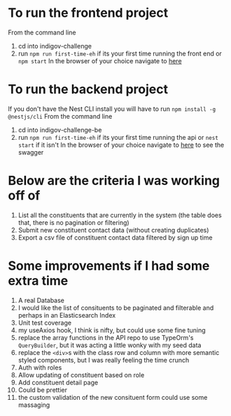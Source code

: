# To run the frontend project
From the command line
1. cd into indigov-challenge
2. run `npm run first-time-eh` if its your first time running the front end or `npm start`
In the browser of your choice navigate to [here](http://localhost:3000)

# To run the backend project
If you don't have the Nest CLI install you will have to run 
`npm install -g @nestjs/cli`
From the command line
1. cd into indigov-challenge-be
2. run `npm run first-time-eh` if its your first time running the api or `nest start` if it isn't
In the browser of your choice navigate to [here](http://localhost:5000/api) to see the swagger


# Below are the criteria I was working off of 
1. List all the constituents that are currently in the system (the table does that, there is no pagination or filtering)
2. Submit new constituent contact data (without creating duplicates) 
3. Export a csv file of constituent contact data filtered by sign up time


# Some improvements if I had some extra time

1. A real Database
2. I would like the list of consituents to be paginated and filterable and perhaps in an Elasticsearch Index
3. Unit test coverage
4. my useAxios hook, I think is nifty, but could use some fine tuning
5. replace the array functions in the API repo to use TypeOrm's `QueryBuilder`, but it was acting a little wonky with my seed data
6. replace the `<div>`s with the class row and column with more semantic styled components, but I was really feeling the time crunch
7. Auth with roles
8. Allow updating of constituent based on role
9. Add constituent detail page
10. Could be prettier
11. the custom validation of the new consituent form could use some massaging

